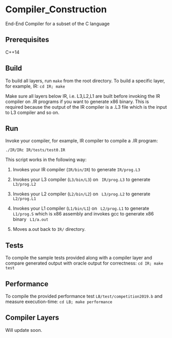 # Compiler_Construction
End-End Compiler for a subset of the C language

## Prerequisites
C++14

## Build
To build all layers, run ```make``` from the root directory.
To build a specific layer, for example, IR: ```cd IR; make```

Make sure all layers below IR, i.e. L3,L2,L1 are built before invoking the IR compiler on .IR programs if you want to generate x86 binary.
This is required because the output of the IR compiler is a .L3 file which is the input to L3 compiler and so on.

## Run

Invoke your compiler, for example, IR compiler to compile a .IR program:

```
./IR/IRc IR/tests/test0.IR
```
This script works in the following way: 
1) Invokes your IR compiler (```IR/bin/IR```) to generate ```IR/prog.L3``` 

2) Invokes your L3 compiler (```L3/bin/L3```) on ``` IR/prog.L3```  to generate ``` L3/prog.L2``` 

3) Invokes your L2 compiler (```L2/bin/L2```) on ``` L3/prog.L2```  to generate ``` L2/prog.L1``` 

4) Invokes your L1 compiler (```L1/bin/L1```) on ``` L2/prog.L1```  to generate ``` L1/prog.S```  which is x86 assembly and invokes gcc to generate x86 binary ``` L1/a.out``` 

5) Moves a.out back to ```IR/``` directory.

## Tests
To compile the sample tests provided along with a compiler layer and compare generated output with oracle output for correctness: ```cd IR; make test```

## Performance
To compile the provided performance test ```LB/test/competition2019.b```  and measure execution-time: ```cd LB; make performance```

## Compiler Layers

Will update soon.
